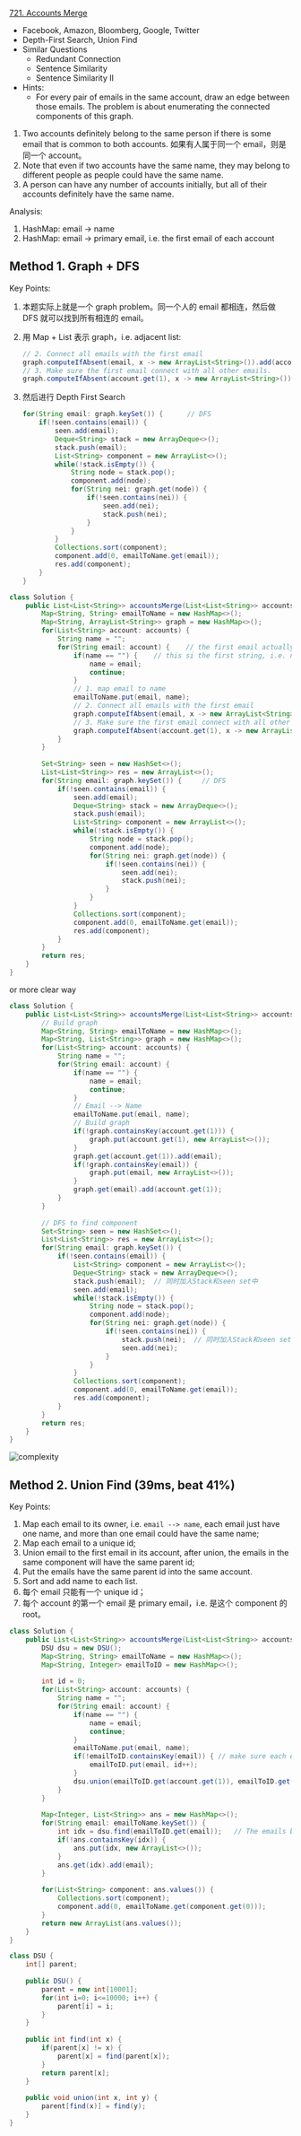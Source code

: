 [721. Accounts Merge](https://leetcode.com/problems/accounts-merge/)

* Facebook, Amazon, Bloomberg, Google, Twitter
* Depth-First Search, Union Find
* Similar Questions
    * Redundant Connection
    * Sentence Similarity
    * Sentence Similarity II
* Hints:
    * For every pair of emails in the same account, draw an edge between those emails. The problem 
    is about enumerating the connected components of this graph.
    

1. Two accounts definitely belong to the same person if there is some email that is common to both accounts. 如果有人属于同一个 email，则是同一个 account。 
2. Note that even if two accounts have the same name, they may belong to different people as people could have the same name.
3. A person can have any number of accounts initially, but all of their accounts definitely have the same name.

Analysis:
1. HashMap: email -> name
2. HashMap: email -> primary email, i.e. the first email of each account


## Method 1. Graph + DFS

Key Points:

1. 本题实际上就是一个 graph problem。同一个人的 email 都相连，然后做 DFS 就可以找到所有相连的 email。

2. 用 Map + List 表示 graph，i.e. adjacent list:

   ```java
   // 2. Connect all emails with the first email 
   graph.computeIfAbsent(email, x -> new ArrayList<String>()).add(account.get(1));
   // 3. Make sure the first email connect with all other emails.
   graph.computeIfAbsent(account.get(1), x -> new ArrayList<String>()).add(email);
   ```

3. 然后进行 Depth First Search

   ```java
   for(String email: graph.keySet()) {		// DFS
       if(!seen.contains(email)) {
           seen.add(email);
           Deque<String> stack = new ArrayDeque<>();
           stack.push(email);
           List<String> component = new ArrayList<>();
           while(!stack.isEmpty()) {
               String node = stack.pop();
               component.add(node);
               for(String nei: graph.get(node)) {
                   if(!seen.contains(nei)) {
                       seen.add(nei);
                       stack.push(nei);
                   }
               }
           }
           Collections.sort(component);
           component.add(0, emailToName.get(email));
           res.add(component);
       }
   }
   ```

   

```java
class Solution {
    public List<List<String>> accountsMerge(List<List<String>> accounts) {
        Map<String, String> emailToName = new HashMap<>();
        Map<String, ArrayList<String>> graph = new HashMap<>();
        for(List<String> account: accounts) {
            String name = "";
            for(String email: account) {    // the first email actually is name
                if(name == "") {    // this si the first string, i.e. name
                    name = email;
                    continue;
                }
                // 1. map email to name
                emailToName.put(email, name);
                // 2. Connect all emails with the first email 
                graph.computeIfAbsent(email, x -> new ArrayList<String>()).add(account.get(1));
                // 3. Make sure the first email connect with all other emails.
                graph.computeIfAbsent(account.get(1), x -> new ArrayList<String>()).add(email);
            }
        }
        
        Set<String> seen = new HashSet<>();
        List<List<String>> res = new ArrayList<>();
        for(String email: graph.keySet()) {		// DFS
            if(!seen.contains(email)) {
                seen.add(email);
                Deque<String> stack = new ArrayDeque<>();
                stack.push(email);
                List<String> component = new ArrayList<>();
                while(!stack.isEmpty()) {
                    String node = stack.pop();
                    component.add(node);
                    for(String nei: graph.get(node)) {
                        if(!seen.contains(nei)) {
                            seen.add(nei);
                            stack.push(nei);
                        }
                    }
                }
                Collections.sort(component);
                component.add(0, emailToName.get(email));
                res.add(component);
            }
        }
        return res;
    }
}
```

or more clear way

```java
class Solution {
    public List<List<String>> accountsMerge(List<List<String>> accounts) {
        // Build graph
        Map<String, String> emailToName = new HashMap<>();
        Map<String, List<String>> graph = new HashMap<>();
        for(List<String> account: accounts) {
            String name = "";
            for(String email: account) {
                if(name == "") {
                    name = email;
                    continue;
                }
                // Email --> Name
                emailToName.put(email, name);
                // Build graph
                if(!graph.containsKey(account.get(1))) {
                    graph.put(account.get(1), new ArrayList<>());
                }
                graph.get(account.get(1)).add(email);
                if(!graph.containsKey(email)) {
                    graph.put(email, new ArrayList<>());
                }
                graph.get(email).add(account.get(1));
            }
        }
        
        // DFS to find component
        Set<String> seen = new HashSet<>();
        List<List<String>> res = new ArrayList<>();
        for(String email: graph.keySet()) {
            if(!seen.contains(email)) {
                List<String> component = new ArrayList<>();
                Deque<String> stack = new ArrayDeque<>();
                stack.push(email);  // 同时加入Stack和seen set中
                seen.add(email);
                while(!stack.isEmpty()) {
                    String node = stack.pop();
                    component.add(node);
                    for(String nei: graph.get(node)) {
                        if(!seen.contains(nei)) {
                            stack.push(nei);  // 同时加入Stack和seen set中
                            seen.add(nei);
                        }
                    }
                }
                Collections.sort(component);
                component.add(0, emailToName.get(email));
                res.add(component);
            }
        }
        return res;
    }
}
```
![complexity](images/721_DFS_complexity.png)



## Method 2. Union Find (39ms, beat 41%)

Key Points:
1. Map each email to its owner, i.e. `email --> name`, each email just have one name, and more than one email could have the same name;
2. Map each email to a unique id;
3. Union email to the first email in its account, after union, the emails in the same component will have the same parent id;
4. Put the emails have the same parent id into the same account.
5. Sort and add name to each list.
6. 每个 email 只能有一个 unique id；
7. 每个 account 的第一个 email 是 primary email，i.e. 是这个 component 的 root。
```java
class Solution {
    public List<List<String>> accountsMerge(List<List<String>> accounts) {
        DSU dsu = new DSU();
        Map<String, String> emailToName = new HashMap<>();
        Map<String, Integer> emailToID = new HashMap<>();
        
        int id = 0;
        for(List<String> account: accounts) {
            String name = "";
            for(String email: account) {
                if(name == "") {
                    name = email;
                    continue;
                }
                emailToName.put(email, name);
                if(!emailToID.containsKey(email)) { // make sure each email just has one and only one ID
                    emailToID.put(email, id++);
                }
                dsu.union(emailToID.get(account.get(1)), emailToID.get(email));
            }
        }
        
        Map<Integer, List<String>> ans = new HashMap<>();
        for(String email: emailToName.keySet()) {   
            int idx = dsu.find(emailToID.get(email));   // The emails belong to one component have the same ID
            if(!ans.containsKey(idx)) {
                ans.put(idx, new ArrayList<>());
            }
            ans.get(idx).add(email);
        }
        
        for(List<String> component: ans.values()) {
            Collections.sort(component);
            component.add(0, emailToName.get(component.get(0)));
        }
        return new ArrayList(ans.values());
    }
}

class DSU {
    int[] parent;
    
    public DSU() {
        parent = new int[10001];
        for(int i=0; i<=10000; i++) {
            parent[i] = i;
        }
    }
    
    public int find(int x) {
        if(parent[x] != x) {
            parent[x] = find(parent[x]);
        }
        return parent[x];
    }
    
    public void union(int x, int y) {
        parent[find(x)] = find(y);
    }
}
```
